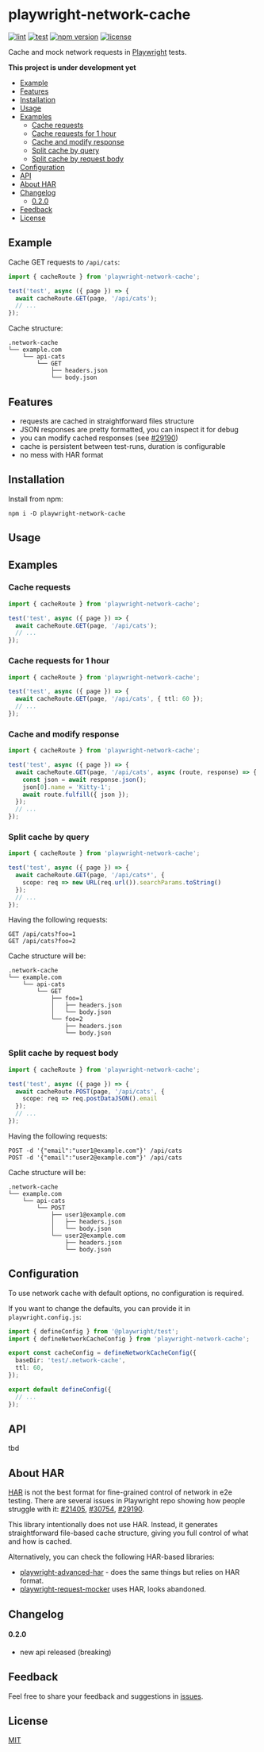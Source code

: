 # playwright-network-cache
[![lint](https://github.com/vitalets/playwright-network-cache/actions/workflows/lint.yaml/badge.svg)](https://github.com/vitalets/playwright-network-cache/actions/workflows/lint.yaml)
[![test](https://github.com/vitalets/playwright-network-cache/actions/workflows/test.yaml/badge.svg)](https://github.com/vitalets/playwright-network-cache/actions/workflows/test.yaml)
[![npm version](https://img.shields.io/npm/v/playwright-network-cache)](https://www.npmjs.com/package/playwright-network-cache)
[![license](https://img.shields.io/npm/l/playwright-network-cache)](https://github.com/vitalets/playwright-network-cache/blob/main/LICENSE)

Cache and mock network requests in [Playwright](https://playwright.dev/) tests.

**This project is under development yet**

<!-- toc -->

- [Example](#example)
- [Features](#features)
- [Installation](#installation)
- [Usage](#usage)
- [Examples](#examples)
  * [Cache requests](#cache-requests)
  * [Cache requests for 1 hour](#cache-requests-for-1-hour)
  * [Cache and modify response](#cache-and-modify-response)
  * [Split cache by query](#split-cache-by-query)
  * [Split cache by request body](#split-cache-by-request-body)
- [Configuration](#configuration)
- [API](#api)
- [About HAR](#about-har)
- [Changelog](#changelog)
    + [0.2.0](#020)
- [Feedback](#feedback)
- [License](#license)

<!-- tocstop -->

## Example
Cache GET requests to `/api/cats`:
```ts
import { cacheRoute } from 'playwright-network-cache';

test('test', async ({ page }) => {
  await cacheRoute.GET(page, '/api/cats');
  // ...
});
```

Cache structure:
```
.network-cache
└── example.com
    └── api-cats
        └── GET
            ├── headers.json
            └── body.json
```

## Features

* requests are cached in straightforward files structure
* JSON responses are pretty formatted, you can inspect it for debug
* you can modify cached responses (see [#29190](https://github.com/microsoft/playwright/issues/29190))
* cache is persistent between test-runs, duration is configurable
* no mess with HAR format


## Installation
Install from npm:
```
npm i -D playwright-network-cache
```

## Usage


## Examples

### Cache requests
```ts
import { cacheRoute } from 'playwright-network-cache';

test('test', async ({ page }) => {
  await cacheRoute.GET(page, '/api/cats');
  // ...
});
```

### Cache requests for 1 hour
```ts
import { cacheRoute } from 'playwright-network-cache';

test('test', async ({ page }) => {
  await cacheRoute.GET(page, '/api/cats', { ttl: 60 });
  // ...
});
```

### Cache and modify response
```ts
import { cacheRoute } from 'playwright-network-cache';

test('test', async ({ page }) => {
  await cacheRoute.GET(page, '/api/cats', async (route, response) => {
    const json = await response.json();
    json[0].name = 'Kitty-1';
    await route.fulfill({ json });
  });
  // ...
});
```

### Split cache by query
```ts
import { cacheRoute } from 'playwright-network-cache';

test('test', async ({ page }) => {
  await cacheRoute.GET(page, '/api/cats*', {
    scope: req => new URL(req.url()).searchParams.toString()
  });
  // ...
});
```
Having the following requests:
```
GET /api/cats?foo=1
GET /api/cats?foo=2
```
Cache structure will be:
```
.network-cache
└── example.com
    └── api-cats
        └── GET
            ├── foo=1
            │   ├── headers.json
            │   └── body.json
            └── foo=2
                ├── headers.json
                └── body.json
```

### Split cache by request body
```ts
import { cacheRoute } from 'playwright-network-cache';

test('test', async ({ page }) => {
  await cacheRoute.POST(page, '/api/cats', {
    scope: req => req.postDataJSON().email
  });
  // ...
});
```
Having the following requests:
```
POST -d '{"email":"user1@example.com"}' /api/cats
POST -d '{"email":"user2@example.com"}' /api/cats
```
Cache structure will be:
```
.network-cache
└── example.com
    └── api-cats
        └── POST
            ├── user1@example.com
            │   ├── headers.json
            │   └── body.json
            └── user2@example.com
                ├── headers.json
                └── body.json
```

## Configuration
To use network cache with default options, no configuration is required.

If you want to change the defaults, you can provide it in `playwright.config.js`:
```ts
import { defineConfig } from '@playwright/test';
import { defineNetworkCacheConfig } from 'playwright-network-cache';

export const cacheConfig = defineNetworkCacheConfig({
  baseDir: 'test/.network-cache',
  ttl: 60,
});

export default defineConfig({
  // ...
});
```

## API
tbd

## About HAR
[HAR](https://en.wikipedia.org/wiki/HAR_(file_format)) is not the best format for fine-grained control of network in e2e testing. There are several issues in Playwright repo showing how people struggle with it: [#21405](https://github.com/microsoft/playwright/issues/21405), [#30754](https://github.com/microsoft/playwright/issues/30754), [#29190](https://github.com/microsoft/playwright/issues/29190).

This library intentionally does not use HAR. Instead, it generates straightforward file-based cache structure, giving you full control of what and how is cached.

Alternatively, you can check the following HAR-based libraries:
* [playwright-advanced-har](https://github.com/NoamGaash/playwright-advanced-har) - does the same things but relies on HAR format.
* [playwright-request-mocker](https://github.com/kousenlsn/playwright-request-mocker) uses HAR, looks abandoned.

## Changelog

#### 0.2.0
* new api released (breaking)

## Feedback
Feel free to share your feedback and suggestions in [issues](https://github.com/vitalets/playwright-network-cache/issues).

## License
[MIT](https://github.com/vitalets/playwright-network-cache/blob/main/LICENSE)